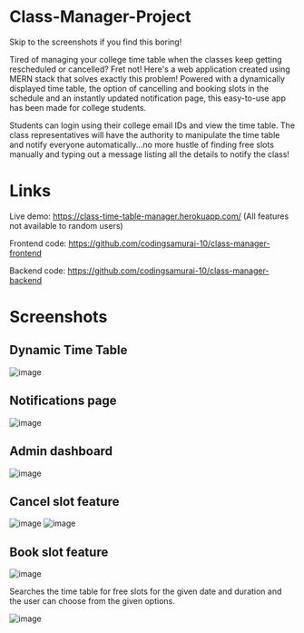 # Class-Manager-Project

Skip to the screenshots if you find this boring!

Tired of managing your college time table when the classes keep getting rescheduled or cancelled?
Fret not! Here's a web application created using MERN stack that solves exactly this problem!
Powered with a dynamically displayed time table, the option of cancelling and booking slots in the schedule and an instantly updated notification page, this easy-to-use app has been made for college students.

Students can login using their college email IDs and view the time table. The class representatives will have the authority to manipulate the time table and notify everyone automatically...no more hustle of finding free slots manually and typing out a message listing all the details to notify the class!

# Links
Live demo: https://class-time-table-manager.herokuapp.com/ (All features not available to random users)

Frontend code: https://github.com/codingsamurai-10/class-manager-frontend

Backend code: https://github.com/codingsamurai-10/class-manager-backend

# Screenshots
## Dynamic Time Table
![image](https://user-images.githubusercontent.com/58487637/131261396-0617056b-fbb0-4e62-b6f7-94f98091fb17.png)

## Notifications page
![image](https://user-images.githubusercontent.com/58487637/131261417-dcb06005-7d9a-408e-9bc8-7708ed5249ca.png)

## Admin dashboard
![image](https://user-images.githubusercontent.com/58487637/131261445-7fe1e471-579e-4a02-bce5-8195f4c90c7e.png)

## Cancel slot feature
![image](https://user-images.githubusercontent.com/58487637/131261480-571c7144-22dd-4056-b845-8b3a91aba25c.png)
![image](https://user-images.githubusercontent.com/58487637/131261491-e0bd3c44-5740-48e4-b7d4-a8d139899e30.png)

## Book slot feature
![image](https://user-images.githubusercontent.com/58487637/131261505-0307c3f9-fcfc-4c2c-9686-f31dc20c4f01.png)

Searches the time table for free slots for the given date and duration and the user can choose from the given options.

![image](https://user-images.githubusercontent.com/58487637/131261525-3017584b-ad1b-4dd7-9960-0aa56b6070be.png)
